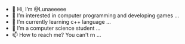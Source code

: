 - 👋 Hi, I’m @Lunaeeeee
- 👀 I’m interested in computer programming and developing games ...
- 🌱 I’m currently learning c++ language ...
- 💞️ I’m a computer science student ...
- 📫 How to reach me? You can't rn ...

<!---
Lunaeeeee/Lunaeeeee is a ✨ special ✨ repository because its `README.md` (this file) appears on your GitHub profile.
You can click the Preview link to take a look at your changes.
--->
